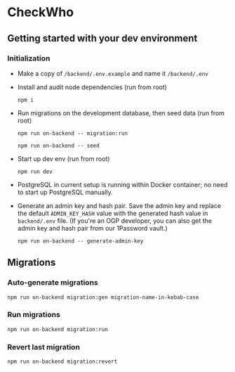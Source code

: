 # CheckWho

## Getting started with your dev environment

### Initialization

- Make a copy of `/backend/.env.example` and name it `/backend/.env`


- Install and audit node dependencies (run from root)
    ```
    npm i
    ```
- Run migrations on the development database, then seed data (run from root)
    ```
    npm run on-backend -- migration:run
  
    npm run on-backend -- seed
    ```

- Start up dev env (run from root)
    ```
    npm run dev
    ```
- PostgreSQL in current setup is running within Docker container; no need to start up PostgreSQL manually.

- Generate an admin key and hash pair. Save the admin key and replace the default `ADMIN_KEY_HASH` value with the generated hash value in `backend/.env` file. (If you're an OGP developer, you can also get the admin key and hash pair from our 1Password vault.)
    ```
    npm run on-backend -- generate-admin-key
    ```

## Migrations

### Auto-generate migrations

```
npm run on-backend migration:gen migration-name-in-kebab-case
```

### Run migrations

```
npm run on-backend migration:run
```

### Revert last migration
```
npm run on-backend migration:revert
```
